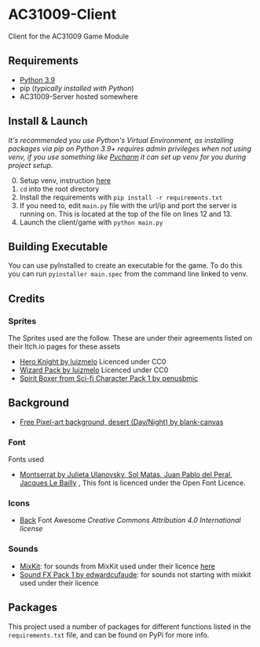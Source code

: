 # AC31009-Client
Client for the AC31009 Game Module

## Requirements

- [Python 3.9](https://www.python.org/)
- pip (*typically installed with Python*)
- AC31009-Server hosted somewhere

## Install & Launch

*It's recommended you use Python's Virtual Environment, as installing packages via pip on Python 3.9+ requires admin
privileges when not using venv, if you use something like [Pycharm](https://www.jetbrains.com/pycharm/) it can set up venv for you during
project setup.*

0. Setup venv, instruction [here](https://packaging.python.org/guides/installing-using-pip-and-virtual-environments/)
1. `cd` into the root directory
2. Install the requirements with `pip install -r requirements.txt`
3. If you need to, edit `main.py` file with the url/ip and port the server is running on. This is located at the
   top of the file on lines 12 and 13.
4. Launch the client/game with `python main.py`

## Building Executable

You can use pyInstalled to create an executable for the game. To do this you can run `pyinstaller main.spec` from the 
command line linked to venv.

## Credits

### Sprites
The Sprites used are the follow. These are under their agreements listed on their Itch.io pages for these assets

- [Hero Knight by luizmelo](https://luizmelo.itch.io/hero-knight) Licenced under CC0
- [Wizard Pack by luizmelo](https://luizmelo.itch.io/wizard-pack) Licenced under CC0
- [Spirit Boxer from Sci-fi Character Pack 1 by penusbmic](https://penusbmic.itch.io/characterpack1)

## Background

- [Free Pixel-art background, desert (Day/Night) by blank-canvas](https://blank-canvas.itch.io/parallax-pixel-art-background-desert)
  
### Font
Fonts used

- [Montserrat by Julieta Ulanovsky, Sol Matas, Juan Pablo del Peral, Jacques Le Bailly](https://fonts.google.com/specimen/Montserrat)
, This font is licenced under the Open Font Licence.
  
### Icons

- [Back](https://fontawesome.com/icons/arrow-circle-left?style=solid) Font Awesome *Creative Commons Attribution 4.0 International license*

### Sounds

- [MixKit](https://mixkit.co/): for sounds from MixKit used under their licence [here](https://mixkit.co/license/#sfxFree)
- [Sound FX Pack 1 by edwardcufaude](https://edwardcufaude.itch.io/soundfxpack1): for sounds not starting with mixkit used under their licence
  
## Packages

This project used a number of packages for different functions listed in the `requirements.txt` file, 
and can be found on PyPi for more info.
